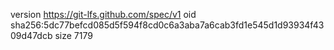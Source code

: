 version https://git-lfs.github.com/spec/v1
oid sha256:5dc77befcd085d5f594f8cd0c6a3aba7a6cab3fd1e545d1d93934f4309d47dcb
size 7179
